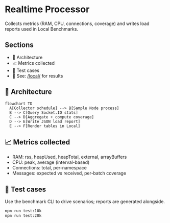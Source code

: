 # Realtime Processor

Collects metrics (RAM, CPU, connections, coverage) and writes load reports used in Local Benchmarks.

## Sections

- 🔧 Architecture
- 📈 Metrics collected
- 🧪 Test cases
- 🔗 See: [/local/](/local/) for results

## 🔧 Architecture

```mermaid
flowchart TD
  A[Collector schedule] --> B[Sample Node process]
  B --> C[Query Socket.IO stats]
  C --> D[Aggregate + compute coverage]
  D --> E[Write JSON load report]
  E --> F[Render tables in Local]
```

## 📈 Metrics collected

- RAM: rss, heapUsed, heapTotal, external, arrayBuffers
- CPU: peak, average (interval-based)
- Connections: total, per-namespace
- Messages: expected vs received, per-batch coverage

## 🧪 Test cases

Use the benchmark CLI to drive scenarios; reports are generated alongside.

```bash
npm run test:10k
npm run test:20k
```
